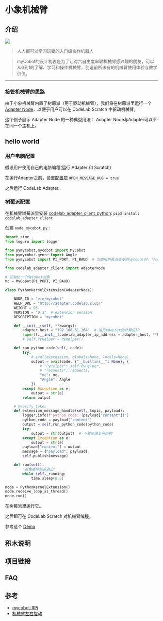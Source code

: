 # 小象机械臂

## 介绍

![](https://www.elephantrobotics.com/wp-content/uploads/2021/04/IMG_8220.jpg)

>  人人都可以学习玩耍的入门级协作机器人

>  myCobot的设计初衷是为了让对六自由度串联机械臂感兴趣的朋友，可以从0到1的了解、学习和操作机械臂，创造前所未有的机械臂使用体验与教学价值。

---

### 接管机械臂的思路

由于小象机械臂内置了树莓派（用于驱动机械臂），我们将在树莓派里运行一个 [Adapter Node](https://adapter.codelab.club/dev_guide/Adapter-Node/)，以便于用户可以在 CodeLab Scratch 中驱动机械臂。

这个例子展示 Adapter Node 的一种典型用法： Adapter Node与Adapter可以不在同一个主机上。

## hello world

### 用户电脑配置
假设用户使用自己的电脑编程(运行 Adapter 和 Scratch)

在运行Adapter之前，设置[配置项](https://adapter.codelab.club/user_guide/settings/) `OPEN_MESSAGE_HUB = true`

之后运行 CodeLab Adapter.

### 树莓派配置
在机械臂树莓派里安装 [codelab_adapter_client_python](https://github.com/CodeLabClub/codelab_adapter_client_python): `pip3 install codelab_adapter_client`

创建 `node_mycobot.py` :

```py
import time
from loguru import logger

from pymycobot.mycobot import MyCobot
from pymycobot.genre import Angle
from pymycobot import PI_PORT, PI_BAUD  # 当使用树莓派版本的mycobot时，可以引用这两个变量进行MyCobot初始化

from codelab_adapter_client import AdapterNode

# 初始化一个MyCobot对象
mc = MyCobot(PI_PORT, PI_BAUD)

class PythonKernelExtension(AdapterNode):

    NODE_ID = "eim/mycobot"
    HELP_URL = "http://adapter.codelab.club/"
    WEIGHT = 95
    VERSION = "0.1"  # extension version
    DESCRIPTION = "mycobot"

    def __init__(self, **kwargs):
        adapter_host = "192.168.31.164"  # 运行Adapter的计算机IP
        super().__init__(codelab_adapter_ip_address = adapter_host, **kwargs)
        # self.PyHelper = PyHelper()

    def run_python_code(self, code):
        try:
            # eval(expression, globals=None, locals=None)
            output = eval(code, {"__builtins__": None}, {
                # "PyHelper": self.PyHelper,
                # "requests": requests,
                "mc": mc,
                "Angle": Angle
            })
        except Exception as e:
            output = str(e)
        return output

    # @verify_token
    def extension_message_handle(self, topic, payload):
        logger.info(f'python code: {payload["content"]}')
        python_code = payload["content"]
        output = self.run_python_code(python_code)
        try:
            output = str(output)  # 不要传递复杂结构
        except Exception as e:
            output = str(e)
        payload["content"] = output
        message = {"payload": payload}
        self.publish(message)

    def run(self):
        "避免插件结束退出"
        while self._running:
            time.sleep(0.5)

node = PythonKernelExtension()
node.receive_loop_as_thread()
node.run()
```

在树莓派里运行它。

之后即可在 CodeLab Scratch 对机械臂编程。

参考这个 [Demo](https://create.codelab.club/projects/12360/editor/)

## 积木说明

## 项目链接

## FAQ


## 参考
*  [mycobot-RPi](https://www.elephantrobotics.com/mycobot-RPi/)
*  [机械臂左右摆动](https://www.elephantrobotics.com/docs/myCobot/1-introduction/6-raspberry_mycobot/pymycobot/1-arm_swing.html)